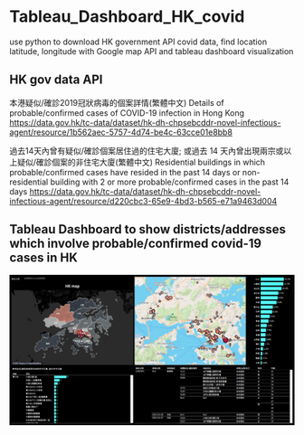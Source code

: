 # Tableau_Dashboard_HK_covid
use python to download HK government API covid data, find location latitude, longitude with Google map API and tableau dashboard visualization

## HK gov data API
本港疑似/確診2019冠狀病毒的個案詳情(繁體中文)
Details of probable/confirmed cases of COVID-19 infection in Hong Kong
https://data.gov.hk/tc-data/dataset/hk-dh-chpsebcddr-novel-infectious-agent/resource/1b562aec-5757-4d74-be4c-63cce01e8bb8

過去14天內曾有疑似/確診個案居住過的住宅大廈; 或過去 14 天內曾出現兩宗或以上疑似/確診個案的非住宅大廈(繁體中文)
Residential buildings in which probable/confirmed cases have resided in the past 14 days or non-residential building with 2 or more probable/confirmed cases in the past 14 days
https://data.gov.hk/tc-data/dataset/hk-dh-chpsebcddr-novel-infectious-agent/resource/d220cbc3-65e9-4bd3-b565-e71a9463d004

## Tableau Dashboard to show districts/addresses which involve probable/confirmed covid-19 cases in HK
![link not valid](https://raw.githubusercontent.com/v-w-dev/Tableau_Dashboard_HK_covid/main/Dashboard(details).png)  
